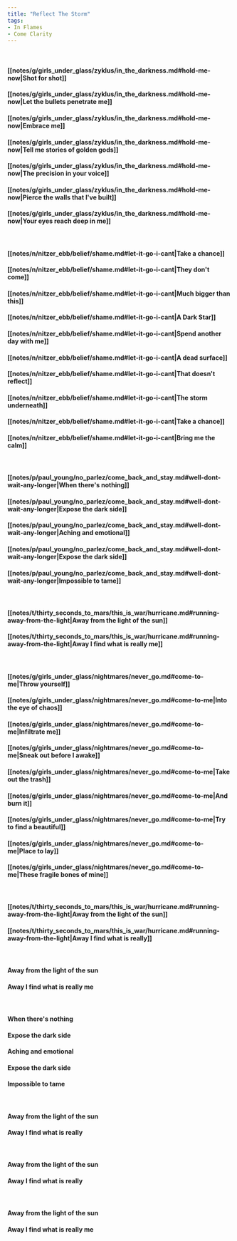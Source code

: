```yaml
---
title: "Reflect The Storm"
tags:
- In Flames
- Come Clarity
---
```

&nbsp;
#### [[notes/g/girls_under_glass/zyklus/in_the_darkness.md#hold-me-now|Shot for shot]]
#### [[notes/g/girls_under_glass/zyklus/in_the_darkness.md#hold-me-now|Let the bullets penetrate me]]
#### [[notes/g/girls_under_glass/zyklus/in_the_darkness.md#hold-me-now|Embrace me]]
#### [[notes/g/girls_under_glass/zyklus/in_the_darkness.md#hold-me-now|Tell me stories of golden gods]]
#### [[notes/g/girls_under_glass/zyklus/in_the_darkness.md#hold-me-now|The precision in your voice]]
#### [[notes/g/girls_under_glass/zyklus/in_the_darkness.md#hold-me-now|Pierce the walls that I've built]]
#### [[notes/g/girls_under_glass/zyklus/in_the_darkness.md#hold-me-now|Your eyes reach deep in me]]
&nbsp;
#### [[notes/n/nitzer_ebb/belief/shame.md#let-it-go-i-cant|Take a chance]]
#### [[notes/n/nitzer_ebb/belief/shame.md#let-it-go-i-cant|They don't come]]
#### [[notes/n/nitzer_ebb/belief/shame.md#let-it-go-i-cant|Much bigger than this]]
#### [[notes/n/nitzer_ebb/belief/shame.md#let-it-go-i-cant|A Dark Star]]
#### [[notes/n/nitzer_ebb/belief/shame.md#let-it-go-i-cant|Spend another day with me]]
#### [[notes/n/nitzer_ebb/belief/shame.md#let-it-go-i-cant|A dead surface]]
#### [[notes/n/nitzer_ebb/belief/shame.md#let-it-go-i-cant|That doesn't reflect]]
#### [[notes/n/nitzer_ebb/belief/shame.md#let-it-go-i-cant|The storm underneath]]
#### [[notes/n/nitzer_ebb/belief/shame.md#let-it-go-i-cant|Take a chance]]
#### [[notes/n/nitzer_ebb/belief/shame.md#let-it-go-i-cant|Bring me the calm]]
&nbsp;
#### [[notes/p/paul_young/no_parlez/come_back_and_stay.md#well-dont-wait-any-longer|When there's nothing]]
#### [[notes/p/paul_young/no_parlez/come_back_and_stay.md#well-dont-wait-any-longer|Expose the dark side]]
#### [[notes/p/paul_young/no_parlez/come_back_and_stay.md#well-dont-wait-any-longer|Aching and emotional]]
#### [[notes/p/paul_young/no_parlez/come_back_and_stay.md#well-dont-wait-any-longer|Expose the dark side]]
#### [[notes/p/paul_young/no_parlez/come_back_and_stay.md#well-dont-wait-any-longer|Impossible to tame]]
&nbsp;
#### [[notes/t/thirty_seconds_to_mars/this_is_war/hurricane.md#running-away-from-the-light|Away from the light of the sun]]
#### [[notes/t/thirty_seconds_to_mars/this_is_war/hurricane.md#running-away-from-the-light|Away I find what is really me]]
&nbsp;
#### [[notes/g/girls_under_glass/nightmares/never_go.md#come-to-me|Throw yourself]]
#### [[notes/g/girls_under_glass/nightmares/never_go.md#come-to-me|Into the eye of chaos]]
#### [[notes/g/girls_under_glass/nightmares/never_go.md#come-to-me|Infiltrate me]]
#### [[notes/g/girls_under_glass/nightmares/never_go.md#come-to-me|Sneak out before I awake]]
#### [[notes/g/girls_under_glass/nightmares/never_go.md#come-to-me|Take out the trash]]
#### [[notes/g/girls_under_glass/nightmares/never_go.md#come-to-me|And burn it]]
#### [[notes/g/girls_under_glass/nightmares/never_go.md#come-to-me|Try to find a beautiful]]
#### [[notes/g/girls_under_glass/nightmares/never_go.md#come-to-me|Place to lay]]
#### [[notes/g/girls_under_glass/nightmares/never_go.md#come-to-me|These fragile bones of mine]]
&nbsp;
#### [[notes/t/thirty_seconds_to_mars/this_is_war/hurricane.md#running-away-from-the-light|Away from the light of the sun]]
#### [[notes/t/thirty_seconds_to_mars/this_is_war/hurricane.md#running-away-from-the-light|Away I find what is really]]
&nbsp;
#### Away from the light of the sun
#### Away I find what is really me
&nbsp;
#### When there's nothing
#### Expose the dark side
#### Aching and emotional
#### Expose the dark side
#### Impossible to tame
&nbsp;
#### Away from the light of the sun
#### Away I find what is really
&nbsp;
#### Away from the light of the sun
#### Away I find what is really
&nbsp;
#### Away from the light of the sun
#### Away I find what is really me
